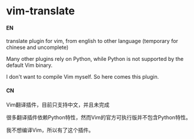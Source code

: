 # vim-translate

#### EN
translate plugin for vim, from english to other language (temporary for chinese and uncomplete)

Many other plugins rely on Python, while Python is not supported by the default Vim binary.

I don't want to compile Vim myself. So here comes this plugin.

#### CN
Vim翻译插件，目前只支持中文，并且未完成

很多翻译插件依赖Python特性，然而Vim的官方可执行版并不包含Python特性。

我不想编译Vim，所以有了这个插件。

